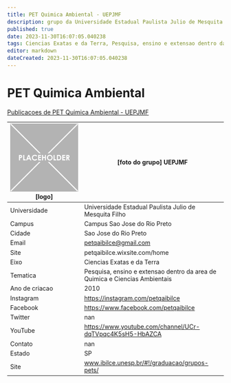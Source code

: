 ```yaml
---
title: PET Quimica Ambiental - UEPJMF
description: grupo da Universidade Estadual Paulista Julio de Mesquita Filho
published: true
date: 2023-11-30T16:07:05.040238
tags: Ciencias Exatas e da Terra, Pesquisa, ensino e extensao dentro da area de Quimica e Ciencias Ambientais
editor: markdown
dateCreated: 2023-11-30T16:07:05.040238
---
```


# PET Quimica Ambiental

[Publicacoes de PET Quimica Ambiental - UEPJMF](/atividade/21PETQuimicaAmbientalUEPJMF/feed.md)

| ![placeholder.png](/placeholder.png) [logo] | [foto do grupo] UEPJMF         |
| ------------------------------------------- | ------------------------------------------------- |
| Universidade                                | Universidade Estadual Paulista Julio de Mesquita Filho      |
| Campus                                      | Campus Sao Jose do Rio Preto            |
| Cidade                                      | Sao Jose do Rio Preto             |
| Email                                       | petqaibilce@gmail.com             |
| Site                                        | petqaibilce.wixsite.com/home              |
| Eixo                                        | Ciencias Exatas e da Terra              |
| Tematica                                    | Pesquisa, ensino e extensao dentro da area de Quimica e Ciencias Ambientais          |
| Ano de criacao                              | 2010        |
| Instagram                                   | https://instagram.com/petqaibilce         |
| Facebook                                    | https://www.facebook.com/petqaibilce          |
| Twitter                                     | nan           |
| YouTube                                     | https://www.youtube.com/channel/UCr-dqTVpqc4K5sH5-HbAZCA           |
| Contato                                     | nan         |
| Estado                                      |  SP            |
| Site                                        | www.ibilce.unesp.br/#!/graduacao/grupos-pets/ |
